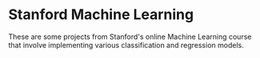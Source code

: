 # Stanford Machine Learning
These are some projects from Stanford's online Machine Learning course that involve implementing various classification and regression models.
